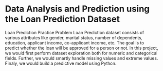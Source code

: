 # Data Analysis and Prediction using the Loan Prediction Dataset
Loan Prediction Practice Problem
Loan Prediction dataset consists of various attributes like gender, marital status, number of dependents, education, applicant income, co-applicant income, etc. 
The goal is to predict whether the loan will be approved for a person or not. 
In this project, we would first perform dataset exploration both for numeric and categorical fields. 
Further, we would smartly handle missing values and extreme values. 
Finaly, we would build a predictive model using Python.
